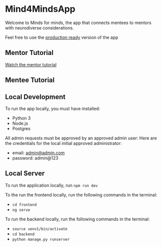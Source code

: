 # Mind4MindsApp

Welcome to Minds for minds, the app that connects mentees to mentors with neurodiverse considerations.

Feel free to use the [production ready](https://mind-4-minds.web.app/) version of the app

## Mentor Tutorial

[Watch the mentor tutorial](tutorials/mentor%20tutorial.mov)


## Mentee Tutorial


## Local Development
To run the app locally, you must have installed:
- Python 3
- Node.js
- Postgres

All admin requests must be approved by an approved admin user:
Here are the credentials for the local initial approved administrator:
- email: admin@admin.com
- password: admin@123

## Local Server
To run the application locally, run `npm run dev`

To the run the frontend locally, run the following commands in the terminal:
- `cd frontend`
- `ng serve` 

To run the backend locally, run the following commands in the terminal:
- `source venv1/bin/activate`
- `cd backend`
- `python manage.py runserver`





